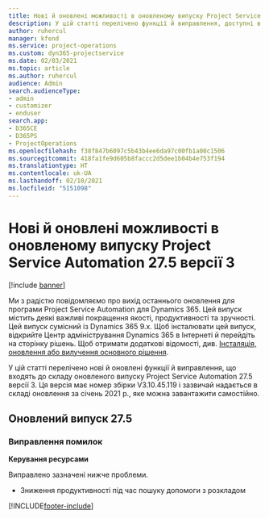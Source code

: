 ```yaml
---
title: Нові й оновлені можливості в оновленому випуску Project Service Automation 27.5, виправлення, версії 3
description: У цій статті перелічено функції й виправлення, доступні в оновленому випуску Project Service Automation 27.5, виправлення, версії 3.
author: ruhercul
manager: kfend
ms.service: project-operations
ms.custom: dyn365-projectservice
ms.date: 02/03/2021
ms.topic: article
ms.author: ruhercul
audience: Admin
search.audienceType:
- admin
- customizer
- enduser
search.app:
- D365CE
- D365PS
- ProjectOperations
ms.openlocfilehash: f38f847b6097c5b43b4ee6da97c00fb1a00c1506
ms.sourcegitcommit: 418fa1fe9d605b8faccc2d5dee1b04b4e753f194
ms.translationtype: HT
ms.contentlocale: uk-UA
ms.lasthandoff: 02/10/2021
ms.locfileid: "5151098"
---
```

# <a name="whats-new-or-changed-in-project-service-automation-update-release-275-v3"></a>Нові й оновлені можливості в оновленому випуску Project Service Automation 27.5 версії 3

[!include [banner](../includes/psa-now-project-operations.md)]

Ми з радістю повідомляємо про вихід останнього оновлення для програми Project Service Automation для Dynamics 365. Цей випуск містить деякі важливі покращення якості, продуктивності та зручності. Цей випуск сумісний із Dynamics 365 9.x. Щоб інсталювати цей випуск, відкрийте Центр адміністрування Dynamics 365 в Інтернеті й перейдіть на сторінку рішень. Щоб отримати додаткові відомості, див. [Інсталяція, оновлення або вилучення основного рішення](https://docs.microsoft.com/power-platform/admin/install-remove-preferred-solution).

У цій статті перелічено нові й оновлені функції й виправлення, що входять до складу оновленого випуску Project Service Automation 27.5 версії 3. Ця версія має номер збірки V3.10.45.119 і зазвичай надається в складі оновлення за січень 2021 р., яке можна завантажити самостійно.

## <a name="update-release-275"></a>Оновлений випуск 27.5

### <a name="bug-fixes"></a>Виправлення помилок


**Керування ресурсами**

Виправлено зазначені нижче проблеми.

- Зниження продуктивності під час пошуку допомоги з розкладом


[!INCLUDE[footer-include](../includes/footer-banner.md)]